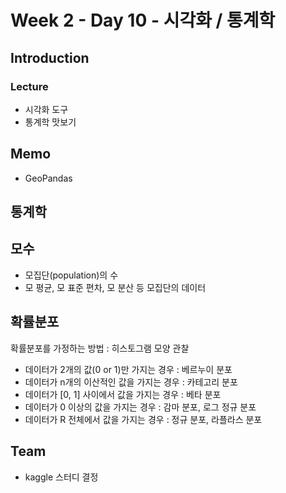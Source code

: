 # Week 2 - Day 10 - 시각화 / 통계학

## Introduction
### Lecture
- 시각화 도구
- 통계학 맛보기


## Memo
- GeoPandas

## 통계학

## 모수
- 모집단(population)의 수
- 모 평균, 모 표준 편차, 모 분산 등 모집단의 데이터

## 확률분포

확률분포를 가정하는 방법 : 히스토그램 모양 관찰

- 데이터가 2개의 값(0 or 1)만 가지는 경우 : 베르누이 분포
- 데이터가 n개의 이산적인 값을 가지는 경우 : 카테고리 분포
- 데이터가 [0, 1] 사이에서 값을 가지는 경우 : 베타 분포
- 데이터가 0 이상의 값을 가지는 경우 : 감마 분포, 로그 정규 분포
- 데이터가 R 전체에서 값을 가지는 경우 : 정규 분포, 라플라스 분포

## Team
- kaggle 스터디 결정
